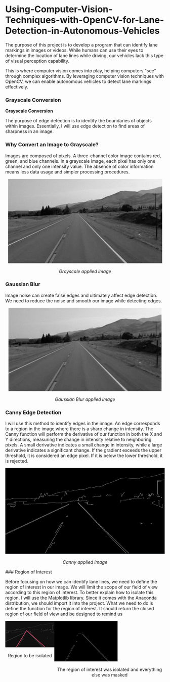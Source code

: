 # Using-Computer-Vision-Techniques-with-OpenCV-for-Lane-Detection-in-Autonomous-Vehicles

The purpose of this project is to develop a program that can identify lane markings in images or videos. While humans can use their eyes to determine the location of lane lines while driving, our vehicles lack this type of visual perception capability.

This is where computer vision comes into play, helping computers "see" through complex algorithms. By leveraging computer vision techniques with OpenCV, we can enable autonomous vehicles to detect lane markings effectively.

### Grayscale Conversion

**Grayscale Conversion**

The purpose of edge detection is to identify the boundaries of objects within images. Essentially, I will use edge detection to find areas of sharpness in an image.

### Why Convert an Image to Grayscale?

Images are composed of pixels. A three-channel color image contains red, green, and blue channels. In a grayscale image, each pixel has only one channel and only one intensity value. The absence of color information means less data usage and simpler processing procedures.
<div align="center">
  <img src="images/Resim21.png" alt="Example of Grayscale Conversion and Edge Detection">
  <p><em>Grayscale applied image</em></p>
</div>

### Gaussian Blur

Image noise can create false edges and ultimately affect edge detection. We need to reduce the noise and smooth our image while detecting edges.
<div align="center">
  <img src="images/Resim22.png" alt="Example of Gaussian Blur">
  <p><em>Gaussian Blur applied image</em></p>
</div>

### Canny Edge Detection

I will use this method to identify edges in the image. An edge corresponds to a region in the image where there is a sharp change in intensity. The Canny function will perform the derivative of our function in both the X and Y directions, measuring the change in intensity relative to neighboring pixels. A small derivative indicates a small change in intensity, while a large derivative indicates a significant change. If the gradient exceeds the upper threshold, it is considered an edge pixel. If it is below the lower threshold, it is rejected.
<div align="center">
  <img src="images/Resim23.png" alt="Canny Edge Detection">
  <p><em>Canny applied image</em></p>
</div>
### Region of Interest

Before focusing on how we can identify lane lines, we need to define the region of interest in our image. We will limit the scope of our field of view according to this region of interest. To better explain how to isolate this region, I will use the Matplotlib library. Since it comes with the Anaconda distribution, we should import it into the project. What we need to do is define the function for the region of interest. It should return the closed region of our field of view and be designed to remind us 

<div style="display: flex; justify-content: space-around;">
  <div>
    <img src="images/Resim24.png" alt="Image 1" width="200"/>
    <p align="center">Region to be isolated</p>
  </div>
  <div>
    <img src="images/Resim28.png" alt="Image 2" width="200"/>
    <p align="center">The region of interest was isolated and everything else was masked</p>
  </div>
</div>

